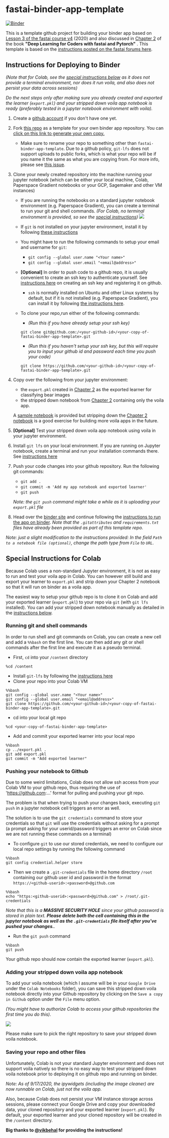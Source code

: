 # fastai-binder-app-template

[![Binder](https://mybinder.org/badge_logo.svg)](https://mybinder.org/v2/gh/naokikambe/fastai-binder-app/FindMe/HEAD?labpath=%2Fvoila%2Frender%2Fbear_classifier.ipynb)

This is a template github project for building your binder app based on [Lesson 3 of the fastai course v4](https://course.fast.ai/videos/?lesson=3) (2020) and also discussed in [Chapter 2](https://github.com/fastai/fastbook/blob/master/02_production.ipynb) of the book **"Deep Learning for Coders with fastai and Pytorch"** . This template is based on the [instructions posted on the fastai forums here](https://forums.fast.ai/t/deploying-your-notebook-as-an-app-under-10-minutes/70621?u=butchland).

## Instructions for Deploying to Binder
_(Note that for Colab, see the [special instructions below](#special-instructions-for-colab) as it does not provide a terminal environment, nor does it run voila, and also does not persist your data across sessions)_

_Do the next steps only after making sure you already created and exported the learner (`export.pkl`) and your stripped down voila app notebook is ready (preferably tested in a jupyter notebook environment with voila)._

1. Create a [github account](https://github.com/join?source=header-home) if you don't have one yet.
1. Fork [this repo](https://github.com/butchland/fastai-binder-app-template) as a template for your own binder app repository. You can [click on this link to generate your own copy.](https://github.com/butchland/fastai-binder-app-template/generate) 
   * Make sure to rename your repo to something other than `fastai-binder-app-template`. Due to a github policy, `git-lfs` does not support uploads to public forks, which is what your repo will be if you name it the same as what you are copying from. For more info, please see [this issue](https://github.com/git-lfs/git-lfs/issues/1906). 
1. Clone your newly created repository into the machine running your jupyter notebook (which can be either your local machine, Colab, Paperspace Gradient notebooks or your GCP, Sagemaker and other VM instances)
    * If you are running the notebooks on a standard jupyter notebook environment (e.g. Paperspace Gradient), you can create a terminal to run your git and shell commands. _(For Colab, no terminal environment is provided, so see the [special instructions](#special-instructions-for-colab))_
    ![](https://raw.githubusercontent.com/butchland/fastai-binder-app-template/master/images/create-jupyter-terminal.png)
    * If `git` is not installed on your jupyter environment, install it by following [these instructions](https://git-scm.com/book/en/v2/Getting-Started-Installing-Git)
    * You might have to run the following commands to setup your email and username for `git`:
        * `git config --global user.name "<Your name>"`
        * `git config --global user.email "<email@address>"`
    * **[Optional]** In order to push code to a github repo, it is usually convenient to create an ssh key to authenticate yourself. See [instructions here](https://docs.github.com/en/github/authenticating-to-github/connecting-to-github-with-ssh) on creating an ssh key and registering it on github.
        * `ssh` is normally installed on Ubuntu and other Linux systems by default, but if it is not installed (e.g. Paperspace Gradient), you can install it by following [the instructions here](https://linuxize.com/post/how-to-enable-ssh-on-ubuntu-18-04/).
    * To clone your repo,run either of the following commands:
        *  _(Run this if you have already setup your ssh key)_
        
        `git clone git@github.com:/<your-github-id>/<your-copy-of-fastai-binder-app-template>.git` 

       
        * _(Run this if you haven't setup your ssh key,  but this will require you to input your github id and password each time you push your code)_
        
        `git clone https://github.com/<your-github-id>/<your-copy-of-fastai-binder-app-template>.git`

        
1. Copy over the following from your jupyter environment:
    * the `export.pkl` created in [Chapter 2](https://github.com/fastai/fastbook/blob/master/clean/02_production.ipynb) as the exported learner for classifying bear images
    * the stripped down notebook from [Chapter 2](https://github.com/fastai/fastbook/blob/master/clean/02_production.ipynb) containing only the voila app. 

    A [sample notebook](https://github.com/butchland/fastai-binder-app-template/blob/master/sample-fastai-binder-app.ipynb) is provided but stripping down the [Chapter 2 notebook](https://github.com/fastai/fastbook/blob/master/clean/02_production.ipynb) is a good exercise for building more voila apps in the future.
1. **[Optional]** Test your stripped down voila app notebook using voila in your jupyter environment.
1. Install `git lfs` on your local environment. If you are running on Jupyter notebook, create a terminal and run your installation commands there.  See [instructions here](https://github.com/git-lfs/git-lfs/wiki/Installation)
1. Push your code changes into your github repository. Run the following git commands:
    * `git add .`
    * `git commit -m 'Add my app notebook and exported learner'`
    * `git push`

    _Note: the `git push` command might take a while as it is uploading your `export.pkl` file_
1. Head over the [binder site](https://mybinder.org/) and  continue following the [instructions to run the app on binder](https://forums.fast.ai/t/deploying-your-notebook-as-an-app-under-10-minutes/70621?u=butchland). _Note that the `.gitattributes` and `requirements.txt` files have already been provided as part of this template repo._

_Note: just a slight modification to the instructions provided: In the field `Path to a notebook file (optional)`, change the path type from `File` to `URL`._


## Special Instructions for Colab

Because Colab uses a non-standard Jupyter environment, it is not as easy to run and test your voila app in Colab. You can however still build and export your learner to `export.pkl` and strip down your Chapter 2 notebook so that it will run on binder as a voila app.

The easiest way to setup your github repo is to clone it on Colab and add your exported learner (`export.pkl`) to your repo via `git` (with  `git lfs` installed).
You can add your stripped down notebook manually as detailed in the [instructions below](#adding-your-stripped-down-voila-app-notebook).

### Running git and shell commands
In order to run shell and git commands on Colab, you can create a new cell and
add a `%%bash` on the first line. You can then add any git or shell commands after the first line and execute it as a pseudo terminal.

* First, `cd` into your `/content` directory
```
%cd /content
```
* Install `git-lfs` by following the [instructions here](https://github.com/git-lfs/git-lfs/wiki/Installation)
* Clone your repo into your Colab VM
```
%%bash
git config --global user.name "<Your name>"
git config --global user.email "<email@address>"
git clone https://github.com/<your-github-id>/<your-copy-of-fastai-binder-app-template>.git
```
* cd into your local git repo
```
%cd <your-copy-of-fastai-binder-app-template>
```
* Add and commit your exported learner into your local repo
```
%%bash
cp ../export.pkl .
git add export.pkl
git commit -m "Add exported learner"
```

### Pushing your notebook to Github
Due to some weird limitations, Colab does not allow ssh access from your Colab VM to your github repo, thus requiring the use of 'https://github.com:...' format for pulling and pushing your git repo. 

The problem is that when trying to push your changes back, executing `git push` in a jupyter notebook cell triggers an error as well.

The solution is to use the `git credentials` command to store your credentials so that `git` will use the credentials without asking for a prompt (a prompt asking for your userid/password triggers an  error on Colab since we are not running these commands on a terminal)

* To configure `git` to use our stored credentials, we need to configure our local repo settings by running the following command
```
%%bash
git config credential.helper store
```
* Then we create a `.git-credentials` file in the home directory `/root` containing our github user id and password in the format `https://<github-userid>:<password>@github.com`

```
%%bash
echo "https:<github-userid>:<password>@github.com" > /root/.git-credentials
```

_Note that this is a **MASSIVE SECURITY HOLE** since your github password is stored in plain text. **Please delete both the cell containing this in the jupyter notebook as well as the `.git-credentials` file itself after you've pushed your changes.**._

* Run the `git push` command
```
%%bash
git push
```

Your github repo should now contain the exported learner (`export.pkl`).

### Adding your stripped down voila app notebook 

To add your voila notebook (which I assume will be in your `Google Drive` under the `Colab Notebooks` folder), you can save this stripped down voila notebook directly into  your Github repository by clicking on the `Save a copy in Github` option under the `File` menu option.

_(You might have to authorize Colab to access your github repositories the first time you do this)_. 

![](https://raw.githubusercontent.com/butchland/fastai-binder-app-template/master/images/colab-save-copy-in-github.png)

Please make sure to pick the right repository to save your stripped down voila notebook.

### Saving your repo and other files

Unfortunately, Colab is not your standard Jupyter environment and does not support voila natively so there is no easy way to test your stripped down voila notebook prior to deploying it on github repo and running on binder. 

_Note: As of 9/17/2020, the ipywidgets (including the image cleaner) are now runnable on Colab, just not the voila app._

Also, because Colab does not persist your VM instance storage across sessions, please connect your Google Drive and copy your downloaded data, your cloned repository and your exported learner (`export.pkl`). By default, your exported learner and your cloned repository will be created in the `/content` directory.

**Big thanks to [@vikbehal](https://forums.fast.ai/u/vikbehal) for providing the instructions!**

 
